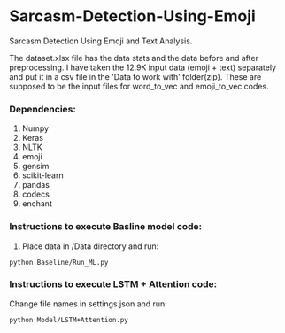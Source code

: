# Sarcasm-Detection-Using-Emoji
Sarcasm Detection Using Emoji and Text Analysis.


The dataset.xlsx file has the data stats and the data before and after preprocessing. 
I have taken the 12.9K input data (emoji + text) separately and put it in a csv file in the 'Data to work with' folder(zip). These are supposed to be the input files for word_to_vec and emoji_to_vec codes.


### **Dependencies**:
1) Numpy
2) Keras
3) NLTK
4) emoji
5) gensim
5) scikit-learn
6) pandas
7) codecs
8) enchant

### **Instructions to execute Basline model code**:

1) Place data in /Data directory and run: 
```
python Baseline/Run_ML.py
```
### **Instructions to execute LSTM + Attention code**:

Change file names in settings.json and run:
```
python Model/LSTM+Attention.py
```
